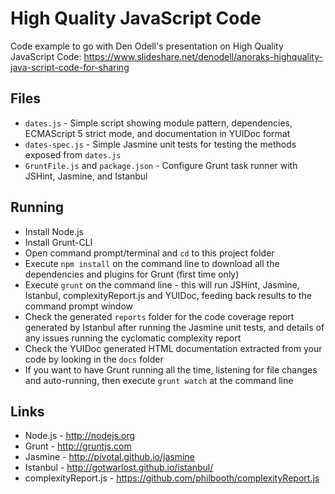 High Quality JavaScript Code
============================

Code example to go with Den Odell's presentation on High Quality JavaScript Code: https://www.slideshare.net/denodell/anoraks-highquality-java-script-code-for-sharing

Files
-----
* `dates.js` - Simple script showing module pattern, dependencies, ECMAScript 5 strict mode, and documentation in YUIDoc format
* `dates-spec.js` - Simple Jasmine unit tests for testing the methods exposed from `dates.js`
* `GruntFile.js` and `package.json` - Configure Grunt task runner with JSHint, Jasmine, and Istanbul

Running
-------
* Install Node.js
* Install Grunt-CLI
* Open command prompt/terminal and `cd` to this project folder
* Execute `npm install` on the command line to download all the dependencies and plugins for Grunt (first time only)
* Execute `grunt` on the command line - this will run JSHint, Jasmine, Istanbul, complexityReport.js and YUIDoc, feeding back results to the command prompt window
* Check the generated `reports` folder for the code coverage report generated by Istanbul after running the Jasmine unit tests, and details of any issues running the cyclomatic complexity report
* Check the YUIDoc generated HTML documentation extracted from your code by looking in the `docs` folder
* If you want to have Grunt running all the time, listening for file changes and auto-running, then execute `grunt watch` at the command line

Links
-----
* Node.js - http://nodejs.org
* Grunt - http://gruntjs.com
* Jasmine - http://pivotal.github.io/jasmine
* Istanbul - http://gotwarlost.github.io/istanbul/
* complexityReport.js - https://github.com/philbooth/complexityReport.js